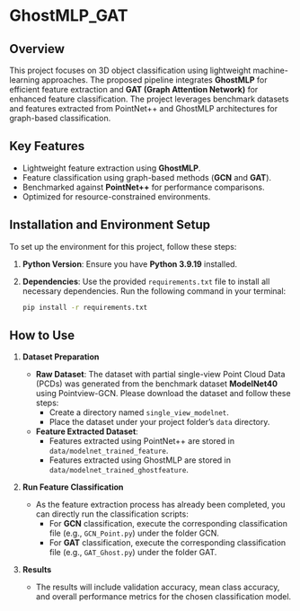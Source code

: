 # GhostMLP_GAT

## Overview

This project focuses on 3D object classification using lightweight machine-learning approaches. The proposed pipeline integrates **GhostMLP** for efficient feature extraction and **GAT (Graph Attention Network)** for enhanced feature classification. The project leverages benchmark datasets and features extracted from PointNet++ and GhostMLP architectures for graph-based classification.

## Key Features
- Lightweight feature extraction using **GhostMLP**.
- Feature classification using graph-based methods (**GCN** and **GAT**).
- Benchmarked against **PointNet++** for performance comparisons.
- Optimized for resource-constrained environments.

## Installation and Environment Setup

To set up the environment for this project, follow these steps:

1. **Python Version**:
   Ensure you have **Python 3.9.19** installed.

2. **Dependencies**:
   Use the provided `requirements.txt` file to install all necessary dependencies. Run the following command in your terminal:

   ```bash
   pip install -r requirements.txt

## How to Use

1. **Dataset Preparation**
   - **Raw Dataset**: 
     The dataset with partial single-view Point Cloud Data (PCDs) was generated from the benchmark dataset **ModelNet40** using Pointview-GCN. Please download the dataset and follow these steps:
     - Create a directory named `single_view_modelnet`.
     - Place the dataset under your project folder’s `data` directory.
   - **Feature Extracted Dataset**:
     - Features extracted using PointNet++ are stored in `data/modelnet_trained_feature`.
     - Features extracted using GhostMLP are stored in `data/modelnet_trained_ghostfeature`.

2. **Run Feature Classification**
   - As the feature extraction process has already been completed, you can directly run the classification scripts:
     - For **GCN** classification, execute the corresponding classification file (e.g., `GCN_Point.py`) under the folder GCN.
     - For **GAT** classification, execute the corresponding classification file (e.g., `GAT_Ghost.py`) under the folder GAT.

3. **Results**
   - The results will include validation accuracy, mean class accuracy, and overall performance metrics for the chosen classification model.

